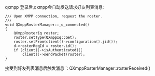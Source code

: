 qxmpp 登录后,qxmpp会自动发送请求好友列表消息:


    /// Upon XMPP connection, request the roster.
    ///
    void QXmppRosterManager::_q_connected()
    {
        QXmppRosterIq roster;
        roster.setType(QXmppIq::Get);
        roster.setFrom(client()->configuration().jid());
        d->rosterReqId = roster.id();
        if (client()->isAuthenticated())
            client()->sendPacket(roster);
    }


接受到好友列表消息后触发消息  `: QXmppRosterManager::rosterReceived() 

